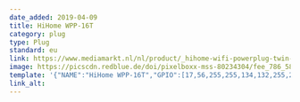 ```yaml
---
date_added: 2019-04-09
title: HiHome WPP-16T
category: plug
type: Plug
standard: eu
link: https://www.mediamarkt.nl/nl/product/_hihome-wifi-powerplug-twin-1606332.html
image: https://picscdn.redblue.de/doi/pixelboxx-mss-80234304/fee_786_587_png/HIHOME-Wifi-powerplug-Twin
template: '{"NAME":"HiHome WPP-16T","GPIO":[17,56,255,255,134,132,255,255,18,255,22,130,21],"FLAG":1,"BASE":18}' 
link_alt: 
---
```


